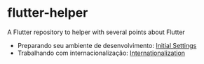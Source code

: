 # flutter-helper
A Flutter repository to helper with several points about Flutter


 - Preparando seu ambiente de desenvolvimento: [Initial Settings](/setup/initial_settings.md)
 - Trabalhando com internacionalização: [Internationalization](/internationalization/initial_settings.md)